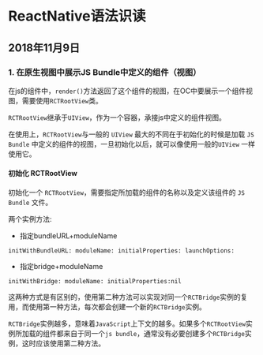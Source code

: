 # ReactNative语法识读


## 2018年11月9日

### 1. 在原生视图中展示JS Bundle中定义的组件（视图）

在js的组件中，`render()`方法返回了这个组件的视图，在OC中要展示一个组件视图，需要使用`RCTRootView`类。

`RCTRootView`继承于`UIView`，作为一个容器，承接js中定义的组件视图。

在使用上，`RCTRootView`与一般的 `UIView` 最大的不同在于初始化的时候是加载 `JS Bundle` 中定义的组件的视图，一旦初始化以后，就可以像使用一般的`UIView` 一样使用它。

#### 初始化 RCTRootView

初始化一个 `RCTRootView`，需要指定所加载的组件的名称以及定义该组件的 `JS Bundle` 文件。

两个实例方法:

- 指定bundleURL+moduleName

```
initWithBundleURL: moduleName: initialProperties: launchOptions:
```

- 指定bridge+moduleName

```
initWithBridge: moduleName: initialProperties:nil
```
这两种方式是有区别的，使用第二种方法可以实现对同一个`RCTBridge`实例的复用，而使用第一种方法，每次都会创建一个新的`RCTBridge`实例。

`RCTBridge`实例越多，意味着`JavaScript`上下文的越多。如果多个`RCTRootView`实例所加载的组件都来自于同一个`js bundle`，通常没有必要创建多个`RCTBridge`实例，这时应该使用第二种方法。


